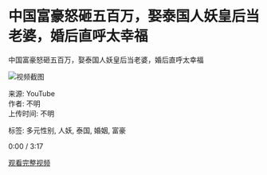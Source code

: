 # 中国富豪怒砸五百万，娶泰国人妖皇后当老婆，婚后直呼太幸福

中国富豪怒砸五百万，娶泰国人妖皇后当老婆，婚后直呼太幸福

![视频截图](https://img.youtube.com/vi/XXXXXXXXX/hqdefault.jpg)

来源: YouTube  
作者: 不明  
上传时间: 不明  

标签: 多元性别, 人妖, 泰国, 婚姻, 富豪

0:00 / 3:17

[观看完整视频](https://www.youtube.com/watch?v=XXXXXXXXX) 